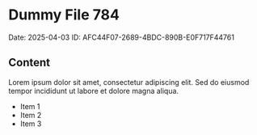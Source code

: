# Dummy File 784

Date: 2025-04-03
ID: AFC44F07-2689-4BDC-890B-E0F717F44761

## Content

Lorem ipsum dolor sit amet, consectetur adipiscing elit.
Sed do eiusmod tempor incididunt ut labore et dolore magna aliqua.

* Item 1
* Item 2
* Item 3
